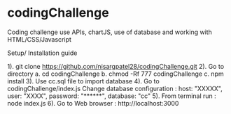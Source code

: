# codingChallenge
Coding challenge use APIs, chartJS, use of database and working with HTML/CSS/Javascript

Setup/ Installation guide

1). git clone https://github.com/nisargpatel28/codingChallenge.git
2). Go to directory 
    a. cd codingChallenge
    b. chmod -Rf 777 codingChallenge
    c. npm install
3). Use cc.sql file to import database
4). Go to codingChallenge/index.js
	Change database configuration :
		host: "XXXXX",
	    user: "XXXX",
	    password: "******",
	    database: "cc"
5). From terminal run : node index.js
6). Go to Web browser : http://localhost:3000
